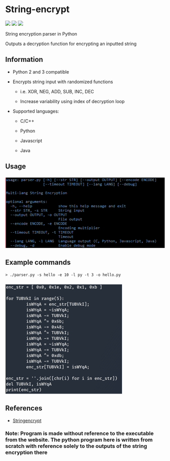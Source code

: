 # String-encrypt
[![](https://img.shields.io/badge/Category-Reverse%20Engineering-E5A505?style=flat-square)]() [![](https://img.shields.io/badge/Language-Python3-E5A505?style=flat-square)]() [![](https://img.shields.io/badge/Version-1.0-E5A505?style=flat-square&color=green)]()

String encryption parser in Python

Outputs a decryption function for encrypting an inputted string

## Information

- Python 2 and 3 compatible

- Encrypts string input with randomized functions

  - i.e. XOR, NEG, ADD, SUB, INC, DEC

  - Increase variability using index of decryption loop

- Supported languages:

  - C/C++
  
  - Python

  - Javascript

  - Java

## Usage

### ![Help](img/1.png)

## Example commands

```shell
> ./parser.py -s hello -e 10 -l py -t 3 -o hello.py
```

### ![Output](img/2.png)

## References

- [Stringencrypt](https://www.stringencrypt.com)

### Note: Program is made without reference to the executable from the website. The python program here is written from scratch with reference solely to the outputs of the string encryption there
